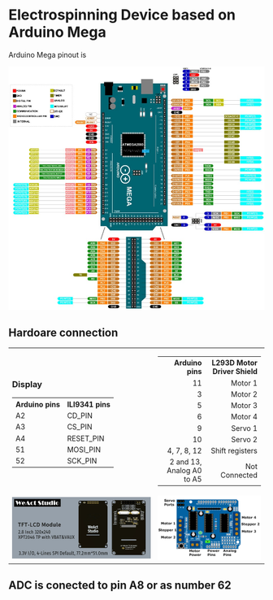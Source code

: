 <h1>Electrospinning Device based on Arduino Mega</h1>

<p> Arduino Mega pinout is</p>
<img src="/Images/Arduino-Mega-Pinout.jpg" alt="Arduino Mega pinout" style="max-width: 100%;">

<h2>Hardoare connection</h2>
<table style="border: none;">
  <tr>
    <td style="border: none; text-align: left;">
        <h3>Display</h3>
        <table>
            <tr>
                <th>Arduino pins</th>
                <th>ILI9341 pins</th>
            </tr>
            <tr>
                <td>A2</td>
                <td>CD_PIN</td>
            </tr>
            <tr>
                <td>A3</td>
                <td>CS_PIN</td>
            </tr>
            <tr>
                <td>A4</td>
                <td>RESET_PIN</td>
            </tr>
            <!-- <tr>
                <td>47</td>
                <td>SD_PIN</td>
            </tr> -->
            <tr>
                <td>51</td>
                <td>MOSI_PIN</td>
            </tr>
            <tr>
                <td>52</td>
                <td>SCK_PIN</td>
            </tr>
        </table>
    </td>
    <td style="border: none; text-align: right;">
        <table>
            <tr>
                <th>Arduino pins</th>
                <th>L293D Motor Driver Shield</th>
            </tr>
            <tr>
                <td>11</td>
                <td>Motor 1</td>
            </tr>
            <tr>
                <td>3</td>
                <td>Motor 2</td>
            </tr>
            <tr>
                <td>5</td>
                <td>Motor 3</td>
            </tr>
            <tr>
                <td>6</td>
                <td>Motor 4</td>
            </tr>
            <tr>
                <td>9</td>
                <td>Servo 1</td>
            </tr>
            <tr>
                <td>10</td>
                <td>Servo 2</td>
            </tr>
            <tr>
                <td>4, 7, 8, 12</td>
                <td>Shift registers</td>
            </tr>
             <tr>
                <td>2 and 13, Analog A0 to A5</td>
                <td>Not Connected</td>
            </tr>
        </table>
    </td>
  </tr>
 <tr>
    <td style="border: none; text-align: left;">
        <img src="/Images/Display.webp" alt="Display" style="max-width: 100%;">
    </td>
    <td style="border: none; text-align: right;">
        <img src="/Images/L293DArduinoShieldPinouts.png" alt="L293D Motor Driver Shield" style="max-width: 100%;">
    </td>
  </tr>
</table>

<h2>ADC is conected to pin A8 or as number 62</h2>
